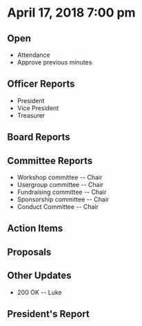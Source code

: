 # April 17, 2018 7:00 pm

## Open
* Attendance
* Approve previous minutes

## Officer Reports
* President
* Vice President
* Treasurer

## Board Reports

## Committee Reports

* Workshop committee -- Chair
* Usergroup committee -- Chair
* Fundraising committee -- Chair
* Sponsorship committee -- Chair
* Conduct Committee -- Chair

## Action Items

## Proposals

## Other Updates
* 200 OK -- Luke

## President's Report 
